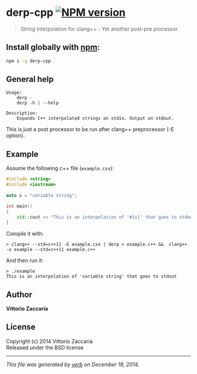 # derp-cpp [![NPM version](https://badge.fury.io/js/derp-cpp.svg)](http://badge.fury.io/js/derp-cpp)

> String interpolation for clang++ - Yet another post-pre processor

## Install globally with [npm](npmjs.org):

```bash
npm i -g derp-cpp
```

## General help 

```
Usage:
    derp -
    derp -h | --help 

Description:
    Expands C++ interpolated strings on stdin. Output on stdout.

```

This is just a post processor to be run after clang++ preprocessor (-E option).

## Example

Assume the following c++ file (`example.cxx`):

```c++
#include <string>
#include <iostream>
 
auto s = "variable string";

int main()
{
    std::cout << "This is an interpolation of '#{s}' that goes to stdout\n";
}

```

Compile it with:

    > clang++ --std=c++11 -E example.cxx | derp > example.c++ &&  clang++ -o example --std=c++11 example.c++

And then run it:

    > ./example 
    This is an interpolation of 'variable string' that goes to stdout

## Author

**Vittorio Zaccaria**
 

## License
Copyright (c) 2014 Vittorio Zaccaria  
Released under the BSD license

***

_This file was generated by [verb](https://github.com/assemble/verb) on December 18, 2014._
